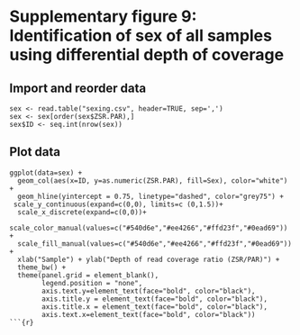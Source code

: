 # Supplementary figure 9: Identification of sex of all samples using differential depth of coverage
## Import and reorder data
```{r}
sex <- read.table("sexing.csv", header=TRUE, sep=',')
sex <- sex[order(sex$ZSR.PAR),]
sex$ID <- seq.int(nrow(sex))
```
## Plot data
```{r}
ggplot(data=sex) +
  geom_col(aes(x=ID, y=as.numeric(ZSR.PAR), fill=Sex), color="white") +
  geom_hline(yintercept = 0.75, linetype="dashed", color="grey75") +
 scale_y_continuous(expand=c(0,0), limits=c (0,1.5))+
  scale_x_discrete(expand=c(0,0))+
  scale_color_manual(values=c("#540d6e","#ee4266","#ffd23f","#0ead69")) +
  scale_fill_manual(values=c("#540d6e","#ee4266","#ffd23f","#0ead69")) +
  xlab("Sample") + ylab("Depth of read coverage ratio (ZSR/PAR)") +
  theme_bw() +
  theme(panel.grid = element_blank(),
        legend.position = "none",
        axis.text.y=element_text(face="bold", color="black"),
        axis.title.y = element_text(face="bold", color="black"),
        axis.title.x = element_text(face="bold", color="black"),
        axis.text.x=element_text(face="bold", color="black"))
```{r}

